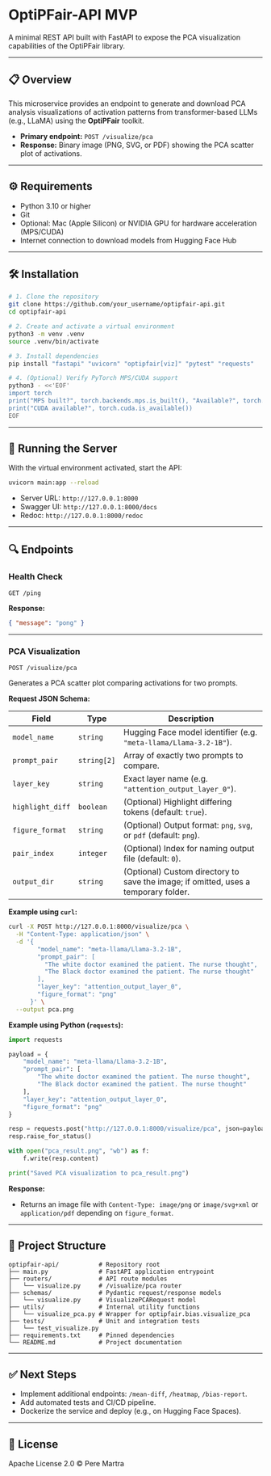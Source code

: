# OptiPFair-API MVP

A minimal REST API built with FastAPI to expose the PCA visualization capabilities of the OptiPFair library.

---

## 📋 Overview

This microservice provides an endpoint to generate and download PCA analysis visualizations of activation patterns from transformer-based LLMs (e.g., LLaMA) using the **OptiPFair** toolkit.

* **Primary endpoint:** `POST /visualize/pca`
* **Response:** Binary image (PNG, SVG, or PDF) showing the PCA scatter plot of activations.

---

## ⚙️ Requirements

* Python 3.10 or higher
* Git
* Optional: Mac (Apple Silicon) or NVIDIA GPU for hardware acceleration (MPS/CUDA)
* Internet connection to download models from Hugging Face Hub

---

## 🛠 Installation

```bash
# 1. Clone the repository
git clone https://github.com/your_username/optipfair-api.git
cd optipfair-api

# 2. Create and activate a virtual environment
python3 -m venv .venv
source .venv/bin/activate

# 3. Install dependencies
pip install "fastapi" "uvicorn" "optipfair[viz]" "pytest" "requests"

# 4. (Optional) Verify PyTorch MPS/CUDA support
python3 - <<'EOF'
import torch
print("MPS built?", torch.backends.mps.is_built(), "Available?", torch.backends.mps.is_available())
print("CUDA available?", torch.cuda.is_available())
EOF
```

---

## 🚀 Running the Server

With the virtual environment activated, start the API:

```bash
uvicorn main:app --reload
```

* Server URL: `http://127.0.0.1:8000`
* Swagger UI:   `http://127.0.0.1:8000/docs`
* Redoc:        `http://127.0.0.1:8000/redoc`

---

## 🔍 Endpoints

### Health Check

```http
GET /ping
```

**Response:**

```json
{ "message": "pong" }
```

---

### PCA Visualization

```http
POST /visualize/pca
```

Generates a PCA scatter plot comparing activations for two prompts.

**Request JSON Schema:**

| Field            | Type        | Description                                                                         |
| ---------------- | ----------- | ----------------------------------------------------------------------------------- |
| `model_name`     | `string`    | Hugging Face model identifier (e.g. `"meta-llama/Llama-3.2-1B"`).                   |
| `prompt_pair`    | `string[2]` | Array of exactly two prompts to compare.                                            |
| `layer_key`      | `string`    | Exact layer name (e.g. `"attention_output_layer_0"`).                               |
| `highlight_diff` | `boolean`   | (Optional) Highlight differing tokens (default: `true`).                            |
| `figure_format`  | `string`    | (Optional) Output format: `png`, `svg`, or `pdf` (default: `png`).                  |
| `pair_index`     | `integer`   | (Optional) Index for naming output file (default: `0`).                             |
| `output_dir`     | `string`    | (Optional) Custom directory to save the image; if omitted, uses a temporary folder. |

**Example using `curl`:**

```bash
curl -X POST http://127.0.0.1:8000/visualize/pca \
  -H "Content-Type: application/json" \
  -d '{
        "model_name": "meta-llama/Llama-3.2-1B",
        "prompt_pair": [
          "The white doctor examined the patient. The nurse thought",
          "The Black doctor examined the patient. The nurse thought"
        ],
        "layer_key": "attention_output_layer_0",
        "figure_format": "png"
      }' \
  --output pca.png
```

**Example using Python (`requests`):**

```python
import requests

payload = {
    "model_name": "meta-llama/Llama-3.2-1B",
    "prompt_pair": [
        "The white doctor examined the patient. The nurse thought",
        "The Black doctor examined the patient. The nurse thought"
    ],
    "layer_key": "attention_output_layer_0",
    "figure_format": "png"
}

resp = requests.post("http://127.0.0.1:8000/visualize/pca", json=payload)
resp.raise_for_status()

with open("pca_result.png", "wb") as f:
    f.write(resp.content)

print("Saved PCA visualization to pca_result.png")
```

**Response:**

* Returns an image file with `Content-Type: image/png` or `image/svg+xml` or `application/pdf` depending on `figure_format`.

---

## 📁 Project Structure

```
optipfair-api/           # Repository root
├── main.py              # FastAPI application entrypoint
├── routers/             # API route modules
│   └── visualize.py     # /visualize/pca router
├── schemas/             # Pydantic request/response models
│   └── visualize.py     # VisualizePCARequest model
├── utils/               # Internal utility functions
│   └── visualize_pca.py # Wrapper for optipfair.bias.visualize_pca
├── tests/               # Unit and integration tests
│   └── test_visualize.py
├── requirements.txt     # Pinned dependencies
└── README.md            # Project documentation
```

---

## ✅ Next Steps

* Implement additional endpoints: `/mean-diff`, `/heatmap`, `/bias-report`.
* Add automated tests and CI/CD pipeline.
* Dockerize the service and deploy (e.g., on Hugging Face Spaces).

---

## 📄 License

Apache License 2.0 © Pere Martra
